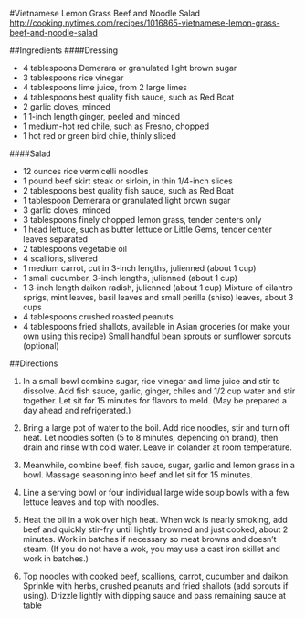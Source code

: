 #Vietnamese Lemon Grass Beef and Noodle Salad
http://cooking.nytimes.com/recipes/1016865-vietnamese-lemon-grass-beef-and-noodle-salad

##Ingredients
####Dressing
- 4 tablespoons Demerara or granulated light brown sugar
- 3 tablespoons rice vinegar
- 4 tablespoons lime juice, from 2 large limes
- 4 tablespoons best quality fish sauce, such as Red Boat
- 2 garlic cloves, minced
- 1 1-inch length ginger, peeled and minced
- 1 medium-hot red chile, such as Fresno, chopped
- 1 hot red or green bird chile, thinly sliced

####Salad
- 12 ounces rice vermicelli noodles
- 1 pound beef skirt steak or sirloin, in thin 1/4-inch slices
- 2 tablespoons best quality fish sauce, such as Red Boat
- 1 tablespoon Demerara or granulated light brown sugar
- 3 garlic cloves, minced
- 3 tablespoons finely chopped lemon grass, tender centers only
- 1 head lettuce, such as butter lettuce or Little Gems, tender center leaves separated
- 2 tablespoons vegetable oil
- 4 scallions, slivered
- 1 medium carrot, cut in 3-inch lengths, julienned (about 1 cup)
- 1 small cucumber, 3-inch lengths, julienned (about 1 cup)
- 1 3-inch length daikon radish, julienned (about 1 cup)
 Mixture of cilantro sprigs, mint leaves, basil leaves and small perilla (shiso) leaves, about 3 cups
- 4 tablespoons crushed roasted peanuts
- 4 tablespoons fried shallots, available in Asian groceries (or make your own using this recipe)
 Small handful bean sprouts or sunflower sprouts (optional)

##Directions

1. In a small bowl combine sugar, rice vinegar and lime juice and stir to dissolve. Add fish sauce, garlic, ginger, chiles and 1/2 cup water and stir together. Let sit for 15 minutes for flavors to meld. (May be prepared a day ahead and refrigerated.)

2. Bring a large pot of water to the boil. Add rice noodles, stir and turn off heat. Let noodles soften (5 to 8 minutes, depending on brand), then drain and rinse with cold water. Leave in colander at room temperature.

3. Meanwhile, combine beef, fish sauce, sugar, garlic and lemon grass in a bowl. Massage seasoning into beef and let sit for 15 minutes.

4. Line a serving bowl or four individual large wide soup bowls with a few lettuce leaves and top with noodles.

5. Heat the oil in a wok over high heat. When wok is nearly smoking, add beef and quickly stir-fry until lightly browned and just cooked, about 2 minutes. Work in batches if necessary so meat browns and doesn’t steam. (If you do not have a wok, you may use a cast iron skillet and work in batches.)

6. Top noodles with cooked beef, scallions, carrot, cucumber and daikon. Sprinkle with herbs, crushed peanuts and fried shallots (add sprouts if using). Drizzle lightly with dipping sauce and pass remaining sauce at table